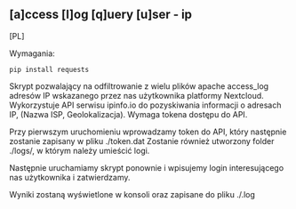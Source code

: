[a]ccess [l]og [q]uery [u]ser - ip
----------------------------------

[PL]

Wymagania:

    pip install requests

Skrypt pozwalający na odfiltrowanie z wielu plików apache access_log adresów IP wskazanego przez nas użytkownika platformy Nextcloud.
Wykorzystuje API serwisu ipinfo.io do pozyskiwania informacji o adresach IP, (Nazwa ISP, Geolokalizacja). 
Wymaga tokena dostępu do API.

Przy pierwszym uruchomieniu wprowadzamy token do API, który następnie zostanie zapisany w pliku ./token.dat
Zostanie również utworzony folder ./logs/, w którym należy umieścić logi.

Następnie uruchamiamy skrypt ponownie i wpisujemy login interesującego nas użytkownika i zatwierdzamy.

Wyniki zostaną wyświetlone w konsoli oraz zapisane do pliku ./<login>.log